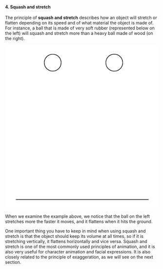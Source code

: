 #### 4. Squash and stretch

The principle of **squash and stretch** describes how an object will stretch or flatten depending on its speed and of what material the object is made of. For instance, a ball that is made of very soft rubber (represented below on the left) will squash and stretch more than a heavy ball made of wood (on the right).

![](/assets/unit1/13_14_squashstretch01.gif)

When we examine the example above, we notice that the ball on the left stretches more the faster it moves, and it flattens when it hits the ground.

One important thing you have to keep in mind when using squash and stretch is that the object should keep its volume at all times, so if it is stretching vertically, it flattens horizontally and vice versa. Squash and stretch is one of the most commonly used principles of animation, and it is also very useful for character animation and facial expressions. It is also closely related to the principle of exaggeration, as we will see on the next section.
